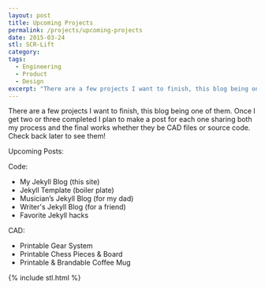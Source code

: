 ```yaml
---
layout: post
title: Upcoming Projects
permalink: /projects/upcoming-projects
date: 2015-03-24
stl: SCR-Lift
category:
tags:
  - Engineering
  - Product
  - Design
excerpt: "There are a few projects I want to finish, this blog being one of them. Once I get two or three completed I plan to make a post for each one sharing both my process and the final works whether they be CAD files or source code. Check back later to see them!"
---
```


There are a few projects I want to finish, this blog being one of them. Once I get two or three completed I plan to make a post for each one sharing both my process and the final works whether they be CAD files or source code. Check back later to see them!

Upcoming Posts:

Code:

- My Jekyll Blog (this site)
- Jekyll Template (boiler plate)
- Musician’s Jekyll Blog (for my dad)
- Writer's Jekyll Blog (for a friend)
- Favorite Jekyll hacks

CAD:

- Printable Gear System
- Printable Chess Pieces & Board
- Printable & Brandable Coffee Mug

{% include stl.html %}
